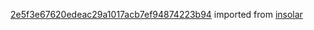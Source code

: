 [2e5f3e67620edeac29a1017acb7ef94874223b94](https://github.com/insolar/insolar/commit/2e5f3e67620edeac29a1017acb7ef94874223b94) imported from [insolar](https://github.com/insolar/insolar)
